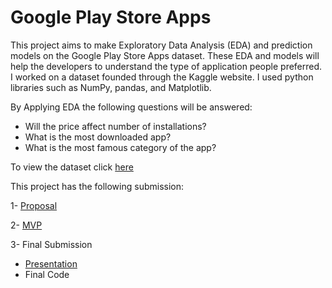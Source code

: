 # Google Play Store Apps

This project aims to make Exploratory Data Analysis (EDA) and prediction models on the Google Play Store Apps dataset. These EDA and models will help the developers to understand the type of application people preferred. I worked on a dataset founded through the Kaggle website. I used python libraries such as NumPy, pandas, and Matplotlib.

By Applying EDA the following questions will be answered:

* Will the price affect number of installations?
* What is the most downloaded app?
* What is the most famous category of the app?


To view the dataset click [here](https://www.kaggle.com/gauthamp10/google-playstore-apps) 

This project has the following submission:

1- [Proposal](Proposal.pdf) 

2- [MVP](https://github.com/shouq-AI/DSCamp/blob/main/mvp.ipynb) 

3- Final Submission
  - [Presentation](YourFutureApp_FinalVersion/YourFutureApp_project.pptx)
  - Final Code
